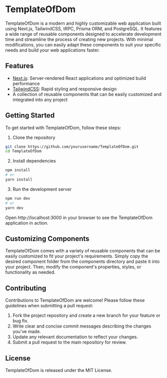 # TemplateOfDom

TemplateOfDom is a modern and highly customizable web application built using Next.js, TailwindCSS, tRPC, Prisma ORM, and PostgreSQL. It features a wide range of reusable components designed to accelerate development time and streamline the process of creating new projects. With minimal modifications, you can easily adapt these components to suit your specific needs and build your web applications faster.

## Features

- [Next.js](https://nextjs.org/docs): Server-rendered React applications and optimized build performance
- [TailwindCSS](https://v2.tailwindcss.com/docs): Rapid styling and responsive design
- A collection of reusable components that can be easily customized and integrated into any project

## Getting Started

To get started with TemplateOfDom, follow these steps:

1. Clone the repository

```bash
git clone https://github.com/yourusername/TemplateOfDom.git
cd TemplateOfDom
```

2. Install dependencies

```bash
npm install
# or
yarn install
```

3. Run the development server

```bash
npm run dev
# or
yarn dev
```

Open http://localhost:3000 in your browser to see the TemplateOfDom application in action.

## Customizing Components

TemplateOfDom comes with a variety of reusable components that can be easily customized to fit your project's requirements. Simply copy the desired component folder from the components directory and paste it into your project. Then, modify the component's properties, styles, or functionality as needed.

## Contributing

Contributions to TemplateOfDom are welcome! Please follow these guidelines when submitting a pull request:

1. Fork the project repository and create a new branch for your feature or bug fix.
2. Write clear and concise commit messages describing the changes you've made.
3. Update any relevant documentation to reflect your changes.
4. Submit a pull request to the main repository for review.

## License

TemplateOfDom is released under the MIT License.
